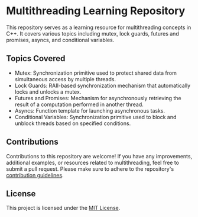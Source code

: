 # Multithreading Learning Repository

This repository serves as a learning resource for multithreading concepts in C++. It covers various topics including mutex, lock guards, futures and promises, asyncs, and conditional variables.

## Topics Covered

- Mutex: Synchronization primitive used to protect shared data from simultaneous access by multiple threads.
- Lock Guards: RAII-based synchronization mechanism that automatically locks and unlocks a mutex.
- Futures and Promises: Mechanism for asynchronously retrieving the result of a computation performed in another thread.
- Asyncs: Function template for launching asynchronous tasks.
- Conditional Variables: Synchronization primitive used to block and unblock threads based on specified conditions.

## Contributions

Contributions to this repository are welcome! If you have any improvements, additional examples, or resources related to multithreading, feel free to submit a pull request. Please make sure to adhere to the repository's [contribution guidelines](CONTRIBUTING.md).

## License

This project is licensed under the [MIT License](LICENSE).